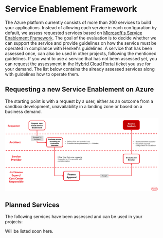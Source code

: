 # Service Enablement Framework

The Azure platform currently consists of more than 200 services to build your applications. Instead of allowing each service in each configuration by default, we assess requested services based on [Microsoft's Service Enablement Framework](https://learn.microsoft.com/en-us/azure/cloud-adoption-framework/ready/landing-zone/design-area/service-enablement-framework). The goal of the evaluation is to decide whether we can support the service and provide guidelines on how the service must be operated in compliance with Henkel's guidelines.
A service that has been assessed once, can also be used in other projects, following the mentioned guidelines. If you want to use a service that has not been assessed yet, you can request the assessment in the [Hybrid Cloud Portal](https://cloudportal.henkelgroup.cloud) ticket you use for your demand.
The list below contains the already assessed services along with guidelines how to operate them.

## Requesting a new Service Enablement on Azure

The starting point is with a request by a user, either as an outcome from a sandbox development, unavailability in a landing zone or based on a business demand.

![asd](../../../images/request-sef.png)

## Planned Services

The following services have been assessed and can be used in your projects:

Will be listed soon here.
